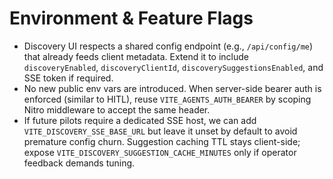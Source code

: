 # Environment & Feature Flags
- Discovery UI respects a shared config endpoint (e.g., `/api/config/me`) that already feeds client metadata. Extend it to include `discoveryEnabled`, `discoveryClientId`, `discoverySuggestionsEnabled`, and SSE token if required.
- No new public env vars are introduced. When server-side bearer auth is enforced (similar to HITL), reuse `VITE_AGENTS_AUTH_BEARER` by scoping Nitro middleware to accept the same header.
- If future pilots require a dedicated SSE host, we can add `VITE_DISCOVERY_SSE_BASE_URL` but leave it unset by default to avoid premature config churn. Suggestion caching TTL stays client-side; expose `VITE_DISCOVERY_SUGGESTION_CACHE_MINUTES` only if operator feedback demands tuning.
